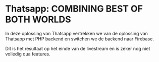 # Thatsapp: COMBINING BEST OF BOTH WORLDS

In deze oplossing van Thatsapp vertrekken we van de oplossing van Thatsapp met PHP backend en switchen we de backend naar Firebase.

Dit is het resultaat op het einde van de livestream en is zeker nog niet volledig qua features.
